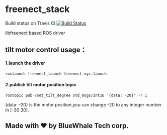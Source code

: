 freenect_stack
==============

Build status on Travis CI [![Build Status](https://travis-ci.org/ros-drivers/freenect_stack.svg?branch=master)](http://travis-ci.org/ros-drivers/freenect_stack)

libfreenect based ROS driver


## tilt motor control usage：

#### 1.launch the driver
```
roslaunch freenect_launch freenect-xyz.launch
```
#### 2.publish tilt motor position topic
```
rostopic pub /set_tilt_degree std_msgs/Int16 '{data: -20}' -r 1
```
{data: -20} is the motor position,you can change -20 to any integer number in [-30 30].

## Made with ❤️ by BlueWhale Tech corp.
